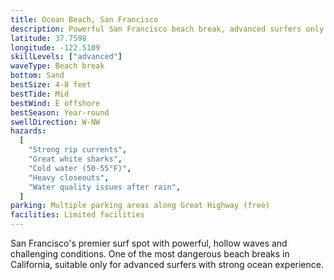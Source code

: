 ```yaml
---
title: Ocean Beach, San Francisco
description: Powerful San Francisco beach break, advanced surfers only
latitude: 37.7598
longitude: -122.5109
skillLevels: ["advanced"]
waveType: Beach break
bottom: Sand
bestSize: 4-8 feet
bestTide: Mid
bestWind: E offshore
bestSeason: Year-round
swellDirection: W-NW
hazards:
  [
    "Strong rip currents",
    "Great white sharks",
    "Cold water (50-55°F)",
    "Heavy closeouts",
    "Water quality issues after rain",
  ]
parking: Multiple parking areas along Great Highway (free)
facilities: Limited facilities
---
```


San Francisco's premier surf spot with powerful, hollow waves and challenging conditions. One of the most dangerous beach breaks in California, suitable only for advanced surfers with strong ocean experience.
